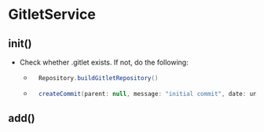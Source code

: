 # GitletService

## init()

- Check whether .gitlet exists. If not, do the following:

    - ```java
        Repository.buildGitletRepository()
        ```

        

    - ```java
        createCommit(parent: null, message: "initial commit", date: unix epoch, blobs: null)
        ```



## add()

